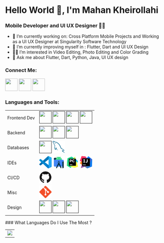 # Hello World 👋, I'm Mahan Kheirollahi

### Mobile Developer and UI UX Designer 📱🎨

- 🔭 I’m currently working on: Cross Platform Mobile Projects and Working as a UI UX Designer at Singularity Software Technology
- 🌱 I’m currently improving myself in : Flutter, Dart and UI UX Design
- 👨‍💻 I’m interested in Video Editing, Photo Editing and Color Grading
- 💬 Ask me about Flutter, Dart, Python, Java, UI UX design
### Connect Me:
<a href="https://www.linkedin.com/in/mahankheirollahi/"><img src="https://www.vectorlogo.zone/logos/linkedin/linkedin-icon.svg" width="40" height="40"/></a>
<a href="http://discordapp.com/users/746703516185395230"><img src="https://www.vectorlogo.zone/logos/discordapp/discordapp-tile.svg" width="40" height="40"/></a>
<a href="https://twitter.com/itsthemahan"><img src="https://www.vectorlogo.zone/logos/twitter/twitter-tile.svg" width="40" height="40"/></a>

### Languages and Tools:

<table>
     <tr>
        <td>Frontend Dev</td>
        <td>
            <a href=""><img src="https://www.vectorlogo.zone/logos/flutterio/flutterio-icon.svg" width="40" height="40"/></a>
            <a href=""><img src="https://www.vectorlogo.zone/logos/w3_html5/w3_html5-icon.svg" width="40" height="40"/></a>
            <a href=""><img src="https://www.vectorlogo.zone/logos/w3_css/w3_css-icon.svg" width="40" height="40"/></a>
            <a href=""><img src="https://www.vectorlogo.zone/logos/javascript/javascript-icon.svg" width="40" height="40"/></a>
        </td>
    </tr>
     <tr>
        <td>Backend</td>
        <td>
            <a href=""><img src="https://www.vectorlogo.zone/logos/java/java-icon.svg" width="40" height="40"/></a>
            <a href=""><img src="https://www.vectorlogo.zone/logos/python/python-icon.svg" width="40" height="40"/></a>
            <a href=""><img src="https://www.vectorlogo.zone/logos/dartlang/dartlang-icon.svg" width="40" height="40"/></a>
        </td>
    </tr>
      <tr>
        <td>Databases</td>
        <td>
            <a href=""><img src="https://www.vectorlogo.zone/logos/firebase/firebase-icon.svg" width="40" height="40"/></a>
            <a href=""><img src="https://github.com/devicons/devicon/blob/v2.13.0/icons/mysql/mysql-original.svg" width="40" height="40"/></a>
        </td>
    </tr>
       <tr>
        <td>IDEs</td>
        <td>
            <a href=""><img src="https://github.com/devicons/devicon/blob/v2.13.0/icons/vscode/vscode-original.svg" width="40" height="40"/></a>
              <a href=""><img src="https://github.com/devicons/devicon/blob/master/icons/androidstudio/androidstudio-original.svg" width="40" height="40"/></a>
            <a href=""><img src="https://github.com/devicons/devicon/blob/v2.13.0/icons/pycharm/pycharm-original.svg" width="40" height="40"/></a>
            <a href=""><img src="https://github.com/devicons/devicon/blob/v2.13.0/icons/intellij/intellij-original.svg" width="40" height="40"/></a>
        </td>
    </tr>
    <tr>
        <td>CI/CD</td>
        <td>
            <a href=""><img src="https://github.com/devicons/devicon/blob/v2.13.0/icons/github/github-original.svg" width="40" height="40"/></a>
        </td>
    </tr>
    <tr>
        <td>Misc</td>
        <td>
            <a href=""><img src="https://github.com/devicons/devicon/blob/v2.13.0/icons/git/git-original.svg" width="40" height="40"/></a>
        </td>
    </tr>
    </tr>
    <tr>
        <td>Design</td>
        <td>
            <a href=""><img src="https://upload.wikimedia.org/wikipedia/commons/thumb/a/af/Adobe_Photoshop_CC_icon.svg/1051px-Adobe_Photoshop_CC_icon.svg.png" width="40" height="40"/></a>
           <a href=""><img src="https://upload.wikimedia.org/wikipedia/commons/thumb/c/c2/Adobe_XD_CC_icon.svg/1051px-Adobe_XD_CC_icon.svg.png" width="40" height="40"/></a>
            <a href=""><img src="https://upload.wikimedia.org/wikipedia/commons/3/33/Figma-logo.svg" width="40" height="40"/></a>
        </td>
    </tr>
</table>
### What Languages Do I Use The Most ?

<table>
      <tr>
        <td>
            <img src="https://github-readme-stats.vercel.app/api/top-langs/?username=mahankheirollahi&langs_count=10&layout=compac&hide=kotlin,c,swift,c++,CMake,Ruby,Objective-C,Groovy"/>
        </td>
     </tr>
   </table>
     
